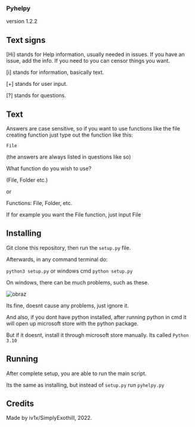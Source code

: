 ### Pyhelpy
version 1.2.2

## Text signs
[Hi] stands for Help information, usually needed in issues. If you have an issue, add the info. If you need to you can censor things you want.

[i] stands for information, basically text.

[+] stands for user input.

[?] stands for questions.

## Text
Answers are case sensitive, so if you want to use functions like the file creating function just type out the function like this:

``File``

(the answers are always listed in questions like so)

What function do you wish to use?

(File, Folder etc.)

or

Functions: File, Folder, etc.

If for example you want the File function, just input File

## Installing
Git clone this repository, then run the ``setup.py`` file.

Afterwards, in any command terminal do:

``python3 setup.py`` or windows cmd ``python setup.py``

On windows, there can be much problems, such as these.

![obraz](https://user-images.githubusercontent.com/94911537/178615218-07263ccd-c07e-4de5-aa5c-8ae68acc929b.png)

Its fine, doesnt cause any problems, just ignore it.

And also, if you dont have python installed, after running python in cmd it will open up microsoft store with the python package.

But if it doesnt, install it through microsoft store manually. Its called ``Python 3.10``

## Running
After complete setup, you are able to run the main script.

Its the same as installing, but instead of ``setup.py`` run ``pyhelpy.py``

## Credits
Made by iv1x/SimplyExothiII, 2022.
